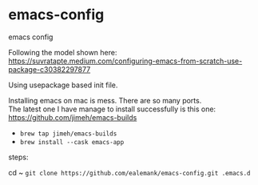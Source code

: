 # emacs-config
emacs config

Following the model shown here: 
https://suvratapte.medium.com/configuring-emacs-from-scratch-use-package-c30382297877

Using usepackage based init file.

Installing emacs on mac is mess.  There are so many ports.  
The latest one I have manage to install successfully is this one:
https://github.com/jimeh/emacs-builds
- `brew tap jimeh/emacs-builds`
- `brew install --cask emacs-app`

steps:

cd ~
`git clone https://github.com/ealemank/emacs-config.git .emacs.d`
